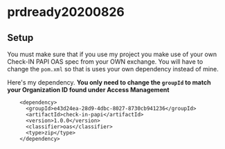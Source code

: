# prdready20200826

## Setup
You must make sure that if you use my project you make use of your own Check-IN PAPI OAS spec from your OWN exchange.
You will have to change the `pom.xml` so that is uses your own dependency instead of mine.


Here's my dependency. **You only need to change the `groupId` to match your Organization ID found under Access Management**
```
    <dependency>
      <groupId>e43d24ea-28d9-4dbc-8027-8730cb941236</groupId>
      <artifactId>check-in-papi</artifactId>
      <version>1.0.0</version>
      <classifier>oas</classifier>
      <type>zip</type>
    </dependency>
```
